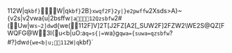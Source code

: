112W|q`kbf}`W|q`kbf}`2B`}xwqf2F}2y|}e2pwffw`2Xsds>A}~{v2s|v2vwa{u|2bsffw`|a12Qzsbfw`2#(Uw|w`s~2]dw`d{we(112F]V]2T[J2FZ[A2[_SUW2F]2FZW2\WE2S@QZ[FWQFG@W3I{u<b|uO:a`q=s{|=`wa}g`qwa={suwa=qzsbfw`?#?}dw`d{we<b|u;112W|q`kbf}`